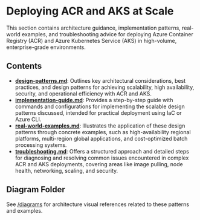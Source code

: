 # Deploying ACR and AKS at Scale

This section contains architecture guidance, implementation patterns, real-world examples, and troubleshooting advice for deploying Azure Container Registry (ACR) and Azure Kubernetes Service (AKS) in high-volume, enterprise-grade environments.

## Contents

-   **[design-patterns.md](design-patterns.md)**: Outlines key architectural considerations, best practices, and design patterns for achieving scalability, high availability, security, and operational efficiency with ACR and AKS.
-   **[implementation-guide.md](implementation-guide.md)**: Provides a step-by-step guide with commands and configurations for implementing the scalable design patterns discussed, intended for practical deployment using IaC or Azure CLI.
-   **[real-world-examples.md](real-world-examples.md)**: Illustrates the application of these design patterns through concrete examples, such as high-availability regional platforms, multi-region global applications, and cost-optimized batch processing systems.
-   **[troubleshooting.md](troubleshooting.md)**: Offers a structured approach and detailed steps for diagnosing and resolving common issues encountered in complex ACR and AKS deployments, covering areas like image pulling, node health, networking, scaling, and security.

## Diagram Folder

See [/diagrams](./diagrams) for architecture visual references related to these patterns and examples.